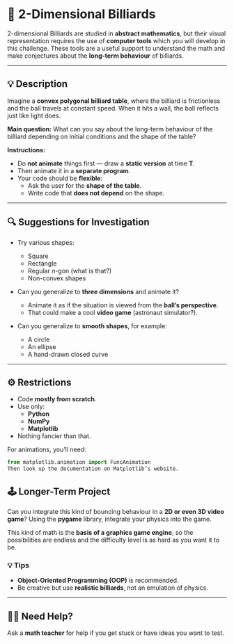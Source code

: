 # 🎱 2-Dimensional Billiards

2-dimensional Billiards are studied in **abstract mathematics**, but their visual representation requires the use of **computer tools** which you will develop in this challenge.
These tools are a useful support to understand the math and make conjectures about the **long-term behaviour** of billiards.

---

## 💡 Description

Imagine a **convex polygonal billiard table**, where the billiard is frictionless and the ball travels at constant speed.
When it hits a wall, the ball reflects just like light does.

**Main question:**
What can you say about the long-term behaviour of the billiard depending on initial conditions and the shape of the table?

**Instructions:**
- Do **not animate** things first — draw a **static version** at time **T**.
- Then animate it in a **separate program**.
- Your code should be **flexible**:
  - Ask the user for the **shape of the table**.
  - Write code that **does not depend** on the shape.

---

## 🔍 Suggestions for Investigation

- Try various shapes:
  - Square
  - Rectangle
  - Regular *n*-gon (what is that?)
  - Non-convex shapes

- Can you generalize to **three dimensions** and animate it?
  - Animate it as if the situation is viewed from the **ball’s perspective**.
  - That could make a cool **video game** (astronaut simulator?).

- Can you generalize to **smooth shapes**, for example:
  - A circle
  - An ellipse
  - A hand-drawn closed curve

---

## ⚙️ Restrictions

- Code **mostly from scratch**.
- Use only:
  - **Python**
  - **NumPy**
  - **Matplotlib**
- Nothing fancier than that.

For animations, you’ll need:
```python
from matplotlib.animation import FuncAnimation
Then look up the documentation on Matplotlib’s website.
```

## 🕹️ Longer-Term Project

Can you integrate this kind of bouncing behaviour in a **2D or even 3D video game**?
Using the **pygame** library, integrate your physics into the game.

This kind of math is the **basis of a graphics game engine**, so the possibilities are endless and the difficulty level is as hard as you want it to be.

### 💡 Tips
- **Object-Oriented Programming (OOP)** is recommended.
- Be creative but use **realistic billiards**, not an emulation of physics.

---

## 🧑‍🏫 Need Help?

Ask a **math teacher** for help if you get stuck or have ideas you want to test.

